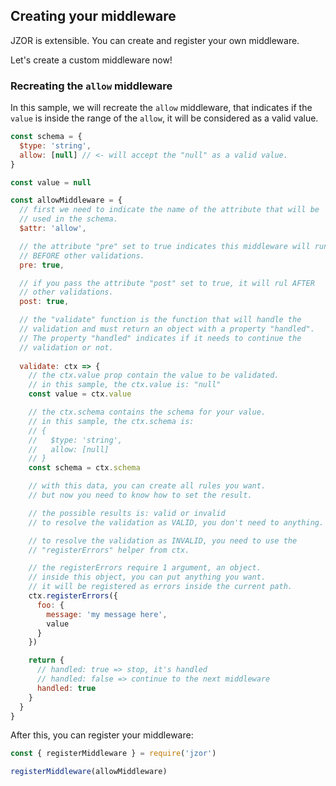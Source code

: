## Creating your middleware

JZOR is extensible. You can create and register your own middleware.

Let's create a custom middleware now!

### Recreating the `allow` middleware

In this sample, we will recreate the `allow` middleware, that indicates if the `value` is inside the range of the `allow`, it will be considered as a valid value.

```js
const schema = {
  $type: 'string',
  allow: [null] // <- will accept the "null" as a valid value.
}

const value = null
```

```js
const allowMiddleware = {
  // first we need to indicate the name of the attribute that will be
  // used in the schema.
  $attr: 'allow',

  // the attribute "pre" set to true indicates this middleware will run
  // BEFORE other validations.
  pre: true,

  // if you pass the attribute "post" set to true, it will rul AFTER
  // other validations.
  post: true,

  // the "validate" function is the function that will handle the
  // validation and must return an object with a property "handled".
  // The property "handled" indicates if it needs to continue the
  // validation or not.
  
  validate: ctx => {
    // the ctx.value prop contain the value to be validated.
    // in this sample, the ctx.value is: "null"
    const value = ctx.value

    // the ctx.schema contains the schema for your value.
    // in this sample, the ctx.schema is:
    // {
    //   $type: 'string',
    //   allow: [null]
    // }
    const schema = ctx.schema

    // with this data, you can create all rules you want.
    // but now you need to know how to set the result.

    // the possible results is: valid or invalid
    // to resolve the validation as VALID, you don't need to anything.

    // to resolve the validation as INVALID, you need to use the
    // "registerErrors" helper from ctx.

    // the registerErrors require 1 argument, an object.
    // inside this object, you can put anything you want.
    // it will be registered as errors inside the current path.
    ctx.registerErrors({
      foo: {
        message: 'my message here',
        value
      }
    })

    return {
      // handled: true => stop, it's handled
      // handled: false => continue to the next middleware
      handled: true
    }
  }
}
```

After this, you can register your middleware:

```js
const { registerMiddleware } = require('jzor')

registerMiddleware(allowMiddleware)
```